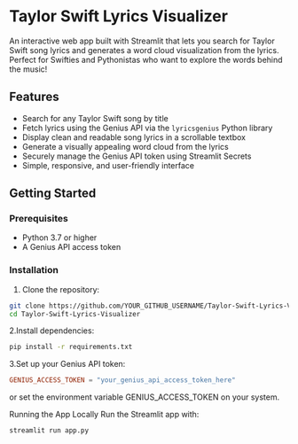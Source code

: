 # Taylor Swift Lyrics Visualizer

An interactive web app built with Streamlit that lets you search for Taylor Swift song lyrics and generates a word cloud visualization from the lyrics. Perfect for Swifties and Pythonistas who want to explore the words behind the music!

## Features

- Search for any Taylor Swift song by title
- Fetch lyrics using the Genius API via the `lyricsgenius` Python library
- Display clean and readable song lyrics in a scrollable textbox
- Generate a visually appealing word cloud from the lyrics
- Securely manage the Genius API token using Streamlit Secrets
- Simple, responsive, and user-friendly interface

## Getting Started

### Prerequisites

- Python 3.7 or higher
- A Genius API access token 
### Installation

1. Clone the repository:

```bash
git clone https://github.com/YOUR_GITHUB_USERNAME/Taylor-Swift-Lyrics-Visualizer.git
cd Taylor-Swift-Lyrics-Visualizer
```
2.Install dependencies:
```bash
pip install -r requirements.txt
```
3.Set up your Genius API token:
```toml
GENIUS_ACCESS_TOKEN = "your_genius_api_access_token_here"
```
or set the environment variable GENIUS_ACCESS_TOKEN on your system.


Running the App Locally
Run the Streamlit app with:
```bash
streamlit run app.py
```

